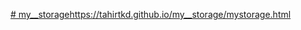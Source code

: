 [# my__storage](https://tahirtkd.github.io/my__storage/mystorage.html)https://tahirtkd.github.io/my__storage/mystorage.html
